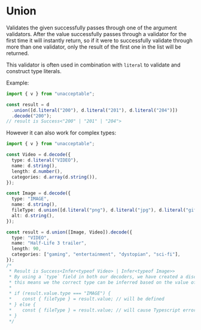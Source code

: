 # Union

Validates the given successfully passes through one of the argument validators.
After the value successfully passes through a validator for the first time it will instantly return,
so if it were to successfully validate through more than one validator, only the result of the first one in the list will be returned.

This validator is often used in combination with `literal` to validate and construct type literals.

Example:

```ts
import { v } from "unacceptable";

const result = d
  .union([d.literal("200"), d.literal("201"), d.literal("204")])
  .decode("200");
// result is Success<"200" | "201" | "204">
```

However it can also work for complex types:

```ts
import { v } from "unacceptable";

const Video = d.decode({
  type: d.literal("VIDEO"),
  name: d.string(),
  length: d.number(),
  categories: d.array(d.string()),
});

const Image = d.decode({
  type: "IMAGE",
  name: d.string(),
  fileType: d.union([d.literal("png"), d.literal("jpg"), d.literal("gif")]),
  alt: d.string(),
});

const result = d.union([Image, Video]).decode({
  type: "VIDEO",
  name: "Half-Life 3 trailer",
  length: 90,
  categories: ["gaming", "entertainment", "dystopian", "sci-fi"],
});
/*
 * Result is Success<Infer<typeof Video> | Infer<typeof Image>>
 * By using a `type` field in both our decoders, we have created a discriminated union,
 * this means we the correct type can be inferred based on the value of `type`.
 *
 * if (result.value.type === "IMAGE") {
 *    const { fileType } = result.value; // will be defined
 * } else {
 *    const { fileType } = result.value; // will cause Typescript error
 * }
 */
```
